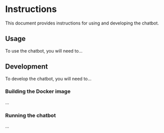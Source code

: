 # Instructions

This document provides instructions for using and developing the chatbot.

## Usage

To use the chatbot, you will need to...

## Development

To develop the chatbot, you will need to...

### Building the Docker image

...

### Running the chatbot

...

